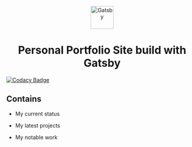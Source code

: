 <p align="center">
  <a href="https://www.gatsbyjs.com">
    <img alt="Gatsby" src="https://www.gatsbyjs.com/Gatsby-Monogram.svg" width="60" />
  </a>
</p>
<h1 align="center">
  Personal Portfolio Site build with Gatsby
</h1>

[![Codacy Badge](https://app.codacy.com/project/badge/Grade/8202b0e4818f4f259191f7649502cf10)](https://www.codacy.com/gh/sgnilreutr/portfolio-site/dashboard?utm_source=github.com&utm_medium=referral&utm_content=sgnilreutr/portfolio-site&utm_campaign=Badge_Grade)

<h2>Contains</h2>
<ul>
  <li><p>My current status</p></li>
  <li><p>My latest projects</p></li>
  <li><p>My notable work</p></li>
</ul>
